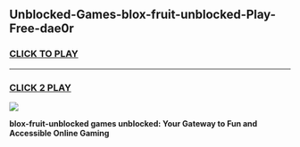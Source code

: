 
## Unblocked-Games-blox-fruit-unblocked-Play-Free-dae0r
<h3>
<a href="https://premium76.site?title=blox-fruit-unblocked&ref=19M">CLICK TO PLAY</a></h3>
<hr>

<h3>
<a href="https://premium76.site?title=blox-fruit-unblocked&ref=19M">CLICK 2 PLAY</a>
  
</h3>

<a href="https://premium76.site?title=blox-fruit-unblocked&ref=19M"><img src="https://clearcache.store/games.png"></a>


**blox-fruit-unblocked games unblocked: Your Gateway to Fun and Accessible Online Gaming**
